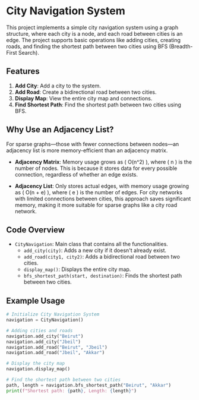
# City Navigation System

This project implements a simple city navigation system using a graph structure, where each city is a node, and each road between cities is an edge. The project supports basic operations like adding cities, creating roads, and finding the shortest path between two cities using BFS (Breadth-First Search).

## Features

1. **Add City**: Add a city to the system.
2. **Add Road**: Create a bidirectional road between two cities.
3. **Display Map**: View the entire city map and connections.
4. **Find Shortest Path**: Find the shortest path between two cities using BFS.

## Why Use an Adjacency List?

For sparse graphs—those with fewer connections between nodes—an adjacency list is more memory-efficient than an adjacency matrix.

- **Adjacency Matrix**: Memory usage grows as \( O(n^2) \), where \( n \) is the number of nodes. This is because it stores data for every possible connection, regardless of whether an edge exists.
  
- **Adjacency List**: Only stores actual edges, with memory usage growing as \( O(n + e) \), where \( e \) is the number of edges. For city networks with limited connections between cities, this approach saves significant memory, making it more suitable for sparse graphs like a city road network.

## Code Overview

- `CityNavigation`: Main class that contains all the functionalities.
  - `add_city(city)`: Adds a new city if it doesn't already exist.
  - `add_road(city1, city2)`: Adds a bidirectional road between two cities.
  - `display_map()`: Displays the entire city map.
  - `bfs_shortest_path(start, destination)`: Finds the shortest path between two cities.

## Example Usage

```python
# Initialize City Navigation System
navigation = CityNavigation()

# Adding cities and roads
navigation.add_city("Beirut")
navigation.add_city("Jbeil")
navigation.add_road("Beirut", "Jbeil")
navigation.add_road("Jbeil", "Akkar")

# Display the city map
navigation.display_map()

# Find the shortest path between two cities
path, length = navigation.bfs_shortest_path("Beirut", "Akkar")
print(f"Shortest path: {path}, Length: {length}")

